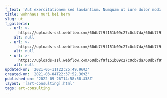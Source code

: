 ```yaml
---
f_text: 'Aut exercitationem sed laudantium. Numquam ut iure dolor modi '
title: wohnhaus muri bei bern
slug: ut
f_gallerie:
  - url: >-
      https://uploads-ssl.webflow.com/60db7f9f151b09c27c0cb7da/60db7f9f151b09443e0cba1d_Muri1.jpg
    alt: null
  - url: >-
      https://uploads-ssl.webflow.com/60db7f9f151b09c27c0cb7da/60db7f9f151b09bc810cba1f_Muri2.jpg
    alt: null
  - url: >-
      https://uploads-ssl.webflow.com/60db7f9f151b09c27c0cb7da/60db7f9f151b09ed980cba26_Muri3.JPG
    alt: null
updated-on: '2021-05-11T22:25:49.960Z'
created-on: '2021-03-04T22:37:52.309Z'
published-on: '2022-09-26T14:58:58.838Z'
layout: '[art-consulting].html'
tags: art-consulting
---
```



